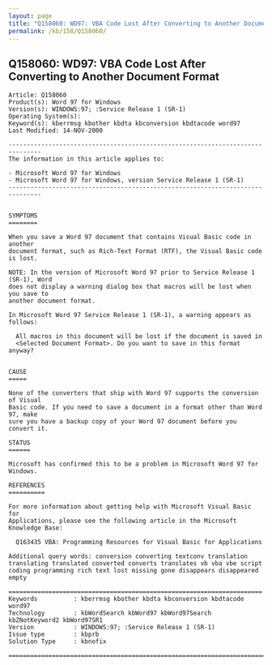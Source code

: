 ```yaml
---
layout: page
title: "Q158060: WD97: VBA Code Lost After Converting to Another Document Format"
permalink: /kb/158/Q158060/
---
```


## Q158060: WD97: VBA Code Lost After Converting to Another Document Format

	Article: Q158060
	Product(s): Word 97 for Windows
	Version(s): WINDOWS:97; :Service Release 1 (SR-1)
	Operating System(s): 
	Keyword(s): kberrmsg kbother kbdta kbconversion kbdtacode word97
	Last Modified: 14-NOV-2000
	
	-------------------------------------------------------------------------------
	The information in this article applies to:
	
	- Microsoft Word 97 for Windows 
	- Microsoft Word 97 for Windows, version Service Release 1 (SR-1) 
	-------------------------------------------------------------------------------
	
	
	SYMPTOMS
	========
	
	When you save a Word 97 document that contains Visual Basic code in another
	document format, such as Rich-Text Format (RTF), the Visual Basic code is lost.
	
	NOTE: In the version of Microsoft Word 97 prior to Service Release 1 (SR-1), Word
	does not display a warning dialog box that macros will be lost when you save to
	another document format.
	
	In Microsoft Word 97 Service Release 1 (SR-1), a warning appears as follows:
	
	  All macros in this document will be lost if the document is saved in
	  <Selected Document Format>. Do you want to save in this format anyway?
	
	
	CAUSE
	=====
	
	None of the converters that ship with Word 97 supports the conversion of Visual
	Basic code. If you need to save a document in a format other than Word 97, make
	sure you have a backup copy of your Word 97 document before you convert it.
	
	STATUS
	======
	
	Microsoft has confirmed this to be a problem in Microsoft Word 97 for Windows.
	
	REFERENCES
	==========
	
	For more information about getting help with Microsoft Visual Basic for
	Applications, please see the following article in the Microsoft Knowledge Base:
	
	  Q163435 VBA: Programming Resources for Visual Basic for Applications
	
	Additional query words: conversion converting textconv translation translating translated converted converts translates vb vba vbe script coding programming rich text lost missing gone disappears disappeared empty
	
	======================================================================
	Keywords          : kberrmsg kbother kbdta kbconversion kbdtacode word97 
	Technology        : kbWordSearch kbWord97 kbWord97Search kbZNotKeyword2 kbWord97SR1
	Version           : WINDOWS:97; :Service Release 1 (SR-1)
	Issue type        : kbprb
	Solution Type     : kbnofix
	
	=============================================================================
	
